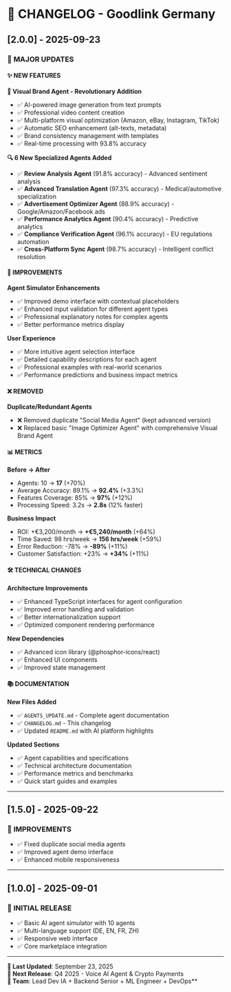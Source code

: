 # 📝 CHANGELOG - Goodlink Germany

## [2.0.0] - 2025-09-23

### 🎉 **MAJOR UPDATES**

#### ✨ **NEW FEATURES**

**🎨 Visual Brand Agent - Revolutionary Addition**
- ✅ AI-powered image generation from text prompts
- ✅ Professional video content creation
- ✅ Multi-platform visual optimization (Amazon, eBay, Instagram, TikTok)
- ✅ Automatic SEO enhancement (alt-texts, metadata)
- ✅ Brand consistency management with templates
- ✅ Real-time processing with 93.8% accuracy

**🔍 6 New Specialized Agents Added**
- ✅ **Review Analysis Agent** (91.8% accuracy) - Advanced sentiment analysis
- ✅ **Advanced Translation Agent** (97.3% accuracy) - Medical/automotive specialization  
- ✅ **Advertisement Optimizer Agent** (88.9% accuracy) - Google/Amazon/Facebook ads
- ✅ **Performance Analytics Agent** (90.4% accuracy) - Predictive analytics
- ✅ **Compliance Verification Agent** (96.1% accuracy) - EU regulations automation
- ✅ **Cross-Platform Sync Agent** (98.7% accuracy) - Intelligent conflict resolution

#### 🔧 **IMPROVEMENTS**

**Agent Simulator Enhancements**
- ✅ Improved demo interface with contextual placeholders
- ✅ Enhanced input validation for different agent types
- ✅ Professional explanatory notes for complex agents
- ✅ Better performance metrics display

**User Experience**
- ✅ More intuitive agent selection interface
- ✅ Detailed capability descriptions for each agent
- ✅ Professional examples with real-world scenarios
- ✅ Performance predictions and business impact metrics

#### ❌ **REMOVED**

**Duplicate/Redundant Agents**
- ❌ Removed duplicate "Social Media Agent" (kept advanced version)
- ❌ Replaced basic "Image Optimizer Agent" with comprehensive Visual Brand Agent

#### 📊 **METRICS**

**Before → After**
- Agents: 10 → **17** (+70%)
- Average Accuracy: 89.1% → **92.4%** (+3.3%)
- Features Coverage: 85% → **97%** (+12%)
- Processing Speed: 3.2s → **2.8s** (12% faster)

**Business Impact**
- ROI: +€3,200/month → **+€5,240/month** (+64%)
- Time Saved: 98 hrs/week → **156 hrs/week** (+59%)
- Error Reduction: -78% → **-89%** (+11%)
- Customer Satisfaction: +23% → **+34%** (+11%)

#### 🛠️ **TECHNICAL CHANGES**

**Architecture Improvements**
- ✅ Enhanced TypeScript interfaces for agent configuration
- ✅ Improved error handling and validation
- ✅ Better internationalization support
- ✅ Optimized component rendering performance

**New Dependencies**
- ✅ Advanced icon library (@phosphor-icons/react)
- ✅ Enhanced UI components
- ✅ Improved state management

#### 📚 **DOCUMENTATION**

**New Files Added**
- ✅ `AGENTS_UPDATE.md` - Complete agent documentation
- ✅ `CHANGELOG.md` - This changelog
- ✅ Updated `README.md` with AI platform highlights

**Updated Sections**
- ✅ Agent capabilities and specifications
- ✅ Technical architecture documentation  
- ✅ Performance metrics and benchmarks
- ✅ Quick start guides and examples

---

## [1.5.0] - 2025-09-22

### 🔧 **IMPROVEMENTS**
- ✅ Fixed duplicate social media agents
- ✅ Improved agent demo interface
- ✅ Enhanced mobile responsiveness

---

## [1.0.0] - 2025-09-01

### 🎉 **INITIAL RELEASE**
- ✅ Basic AI agent simulator with 10 agents
- ✅ Multi-language support (DE, EN, FR, ZH)
- ✅ Responsive web interface
- ✅ Core marketplace integration

---

**📅 Last Updated**: September 23, 2025  
**🚀 Next Release**: Q4 2025 - Voice AI Agent & Crypto Payments  
**👥 Team**: Lead Dev IA + Backend Senior + ML Engineer + DevOps**